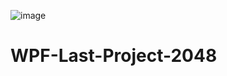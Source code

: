 ![image](https://github.com/Santa2764/WPF-Last-Project-2048/assets/127769191/2f3fb5b7-b677-4b15-8f3d-4ee362a161e1)
# WPF-Last-Project-2048
